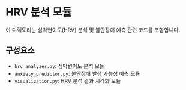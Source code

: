 # HRV 분석 모듈

이 디렉토리는 심박변이도(HRV) 분석 및 불안장애 예측 관련 코드를 포함합니다.

## 구성요소

- `hrv_analyzer.py`: 심박변이도 분석 모듈
- `anxiety_predictor.py`: 불안장애 발생 가능성 예측 모듈
- `visualization.py`: HRV 분석 결과 시각화 모듈
